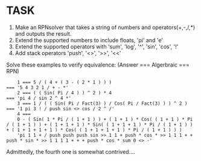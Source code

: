 # TASK

1. Make an RPNsolver that takes a string of numbers and operators(+,-,/,*) and outputs the result.
2. Extend the supported numbers to include floats, 'pi' and 'e'
3. Extend the supported operators with 'sum', 'log', '^', 'sin', 'cos', '!'
4. Add stack operators 'push', '<>', '>>', '<<'


Solve these examples to verify equivalence: (Answer === Algerbraic === RPN)

        1 === 5 / ( 4 + ( 3 - ( 2 * 1 ) ) )                             === '5 4 3 2 1 / + - *'
        2 === ( ( Sin( Pi / 4 ) ) ^ 2 ) * 4                             === 'pi 4 / sin 2 ^ 4 *'
        3 === 1 / ( ( Sin( Pi / Fact(3) ) / Cos( Pi / Fact(3) ) ) ^ 2 ) === '1 pi 3 ! / push sin <> cos / 2 ^ /'
        4 ===
        0 - ( Sin( 1 * Pi / ( 1 + 1 ) ) + ( 1 + 1 ) * Cos( ( 1 + 1 ) * Pi / ( 1 + 1 ) ) + ( 1 + 1 + 1 ) * Sin( ( 1 + 1 + 1 ) * Pi / ( 1 + 1 ) ) + ( 1 + 1 + 1 + 1 ) * Cos( ( 1 + 1 + 1 + 1 ) * Pi / ( 1 + 1 ) ) )
        'pi 1 1 + / push push push sin >> 1 1 + push * cos * >> 1 1 1 + + push * sin * >> 1 1 1 1 + + + push * cos * sum 0 <> -'

Admittedly, the fourth one is somewhat contrived....
